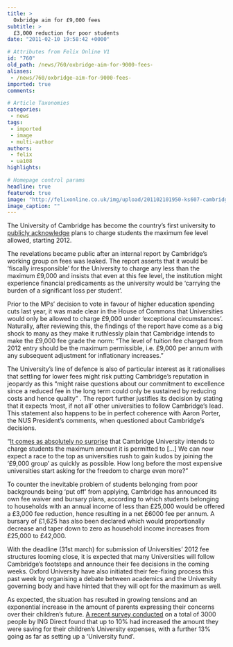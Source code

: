 ```yaml
---
title: >
  Oxbridge aim for £9,000 fees
subtitle: >
  £3,000 reduction for poor students
date: "2011-02-10 19:58:42 +0000"

# Attributes from Felix Online V1
id: "760"
old_path: /news/760/oxbridge-aim-for-9000-fees-
aliases:
 - /news/760/oxbridge-aim-for-9000-fees-
imported: true
comments:

# Article Taxonomies
categories:
 - news
tags:
 - imported
 - image
 - multi-author
authors:
 - felix
 - ua108
highlights:

# Homepage control params
headline: true
featured: true
image: "http://felixonline.co.uk/img/upload/201102101950-ks607-cambridg.jpg"
image_caption: ""
---
```


The University of Cambridge has become the country’s first university to [publicly acknowledge](http://www.guardian.co.uk/education/2011/feb/09/oxford-cambridge-9000-fees) plans to charge students the maximum fee level allowed, starting 2012.

The revelations became public after an internal report by Cambridge’s working group on fees was leaked. The report asserts that it would be ‘fiscally irresponsible’ for the University to charge any less than the maximum £9,000 and insists that even at this fee level, the institution might experience financial predicaments as the university would be ‘carrying the burden of a significant loss per student’.

Prior to the MPs’ decision to vote in favour of higher education spending cuts last year, it was made clear in the House of Commons that Universities would only be allowed to charge £9,000 under ‘exceptional circumstances’. Naturally, after reviewing this, the findings of the report have come as a big shock to many as they make it ruthlessly plain that Cambridge intends to make the £9,000 fee grade the norm: “The level of tuition fee charged from 2012 entry should be the maximum permissible, i.e. £9,000 per annum with any subsequent adjustment for inflationary increases.”

The University’s line of defence is also of particular interest as it rationalises that settling for lower fees might risk putting Cambridge’s reputation in jeopardy as this “might raise questions about our commitment to excellence since a reduced fee in the long term could only be sustained by reducing costs and hence quality” . The report further justifies its decision by stating that it expects ‘most, if not all’ other universities to follow Cambridge’s lead. This statement also happens to be in perfect coherence with Aaron Porter, the NUS President’s comments, when questioned about Cambridge’s decisions.

“[It comes as absolutely no surprise](http://www.nus.org.uk/en/News/News/No-surprise-that-Cambridge-indends-to-charge-9k/) that Cambridge University intends to charge students the maximum amount it is permitted to [...] We can now expect a race to the top as universities rush to gain kudos by joining the ‘£9,000 group’ as quickly as possible. How long before the most expensive universities start asking for the freedom to charge even more?”

To counter the inevitable problem of students belonging from poor backgrounds being ‘put off’ from applying, Cambridge has announced its own fee waiver and bursary plans, according to which students belonging to households with an annual income of less than £25,000 would be offered a £3,000 fee reduction, hence resulting in a net £6000 fee per annum. A bursary of £1,625 has also been declared which would proportionally decrease and taper down to zero as household income increases from £25,000 to £42,000.

With the deadline (31st march) for submission of Universities’ 2012 fee structures looming close, it is expected that many Universities will follow Cambridge’s footsteps and announce their fee decisions in the coming weeks. Oxford University have also initiated their fee-fixing process this past week by organising a debate between academics and the University governing body and have hinted that they will opt for the maximum as well.

As expected, the situation has resulted in growing tensions and an exponential increase in the amount of parents expressing their concerns over their children’s future. [A recent survey conducted](http://www.telegraph.co.uk/finance/personalfinance/8310969/Parents-boost-savings-to-pay-for-tuition-fee-rises.html) on a total of 3000 people by ING Direct found that up to 10% had increased the amount they were saving for their children’s University expenses, with a further 13% going as far as setting up a ‘University fund’.
